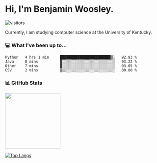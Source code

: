 # Hi, I'm **Benjamin Woosley**. 
![visitors](https://visitor-badge.glitch.me/badge?page_id=bdw271.bdw271)

Currently, I am studying computer science at the University of Kentucky.

### 💻 What I've been up to...
<!--START_SECTION:waka-->
```text
Python   4 hrs 1 min     ███████████████████████▒░   92.93 % 
Java     8 mins          ▓░░░░░░░░░░░░░░░░░░░░░░░░   03.22 % 
Other    7 mins          ▓░░░░░░░░░░░░░░░░░░░░░░░░   03.05 % 
CSV      2 mins          ▒░░░░░░░░░░░░░░░░░░░░░░░░   00.80 % 
```
<!--END_SECTION:waka-->

### 📊 GitHub Stats

<img height="180em" src="https://github-readme-stats.vercel.app/api?username=bdw271&show_icons=true&hide_border=true&&count_private=true&include_all_commits=true" />

[![Top Langs](https://github-readme-stats.vercel.app/api/top-langs/?username=bdw271)](https://github.com/anuraghazra/github-readme-stats)
